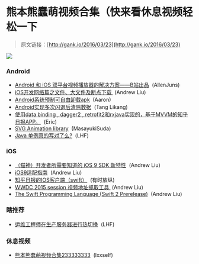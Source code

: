 # 熊本熊蠢萌视频合集（快来看休息视频轻松一下

> 原文链接：[http://gank.io/2016/03/23](http://gank.io/2016/03/23)

![](http://ww3.sinaimg.cn/large/7a8aed7bjw1f26lox908uj20u018waov.jpg)

### Android

* [Android 和 iOS 双平台视频播放器的解决方案&mdash;&mdash;B站出品](https://github.com/Bilibili/ijkplayer) &nbsp;(AllenJuns)
* [iOS开发网络篇之文件、大文件及断点下载&nbsp;](http://finalshares.com/read) (Andrew Liu)
* [Android系统预制可自由卸载apk](http://www.wxtlife.com/2016/01/08/preinstall) &nbsp;(Aaron)
* [Android实现多次闪退后清除数据](http://sixwolf.net/blog/2016/03/22/Android%E5%AE%9E%E7%8E%B0%E5%A4%9A%E6%AC%A1%E9%97%AA%E9%80%80%E6%B8%85%E9%99%A4%E6%95%B0%E6%8D%AE/) &nbsp;(Tang Likang)
* [使用data binding , dagger2 , retrofit2和rxjava实现的，基于MVVM的知乎日报APP。](https://github.com/liuguangqiang/Idaily) &nbsp;(Eric)
* [SVG Animation library](https://github.com/glomadrian/RoadRunner) &nbsp;(MasayukiSuda)
* [Java 单例真的写对了么?](http://www.race604.com/java) &nbsp;(LHF)

### iOS

* [（猫神）开发者所需要知道的 iOS 9 SDK 新特性](http://onevcat.com/2015/06/ios9) &nbsp;(Andrew Liu)
* [iOS9适配指南](https://github.com/ChenYilong/iOS9AdaptationTips) &nbsp;(Andrew Liu)
* [知乎日报的IOS客户端（swift）](http://git.oschina.net/xycm/ZhiHuDaily) &nbsp;(有时放纵)
* [WWDC 2015 session 视频地址抓取工具&nbsp;](https://github.com/cielpy/WWDCVideosDownloadURLCrawler) (Andrew Liu)
* [The Swift Programming Language (Swift 2 Prerelease)](https://itunes.apple.com/us/book/swift) &nbsp;(Andrew Liu)

### 瞎推荐

* [运维工程师在生产服务器进行热切换](http://weibo.com/1775988551/DbJGt8Hia?type=comment) &nbsp;(LHF)

### 休息视频

* [熊本熊蠢萌视频合集233333333](http://www.miaopai.com/show/fKaIKUT5c6vJaIQxEJaOkg__.htm) &nbsp;(lxxself)

